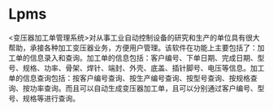 # Lpms
 <变压器加工单管理系统>对从事工业自动控制设备的研究和生产的单位具有很大帮助，承接各种加工变压器业务，方便用户管理。该软件在功能上主要包括了：加工单的信息录入和查询。加工单的信息包括：客户编号、下单日期、完成日期、型号、规格、功率、骨架、焊针、端封、外壳、底盖、插针脚号、电压等信息。加工单的信息查询包括：按客户编号查询、按生产编号查询、按型号查询、按规格查询、按功率查询。而且可以自动生成变压器加工单，且可以分别通过客户编号、型号、规格等进行查询。
